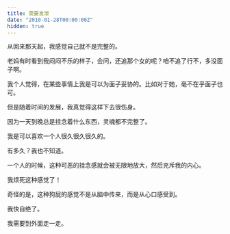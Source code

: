 ```yaml
---
title: 需要发泄
date: "2010-01-28T00:00:00Z"
hidden: true
---
```

从回来那天起，我感觉自己就不是完整的。

老妈有时看到我闷闷不乐的样子，会问，还追那个女的呢？咱不追了行不，多没面子啊。

我个人觉得，在某些事情上我是可以为面子妥协的。比如对于她，毫不在乎面子也可。

但是随着时间的发展，我真觉得这样下去很伤身。

因为一天到晚总是挂念着什么东西，灵魂都不完整了。

我是可以喜欢一个人很久很久很久的。

有多久？我也不知道。

一个人的时候，这种可恶的挂念感就会被无限地放大，然后充斥我的内心。

我烦死这种感觉了！

奇怪的是，这种狗屁的感觉不是从脑中传来，而是从心口感受到。

我快自绝了。

我需要到外面走一走。